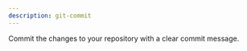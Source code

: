 ```yaml
---
description: git-commit
---
```


Commit the changes to your repository with a clear commit message.
